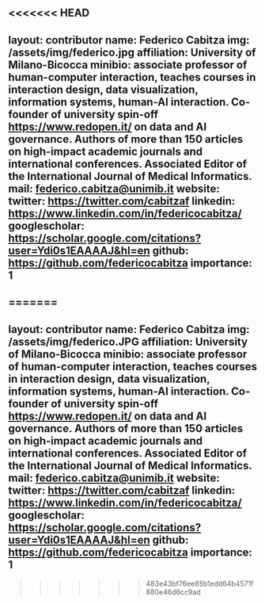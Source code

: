 <<<<<<< HEAD
---
layout: contributor
name: Federico Cabitza
img: /assets/img/federico.jpg
affiliation: University of Milano-Bicocca
minibio: associate professor of human-computer interaction, teaches courses in interaction design, data visualization, information systems, human-AI interaction. Co-founder of university spin-off https://www.redopen.it/ on data and AI governance. Authors of more than 150 articles on high-impact academic journals and international conferences. Associated Editor of the International Journal of Medical Informatics.
mail: federico.cabitza@unimib.it
website:
twitter: https://twitter.com/cabitzaf
linkedin: https://www.linkedin.com/in/federicocabitza/
googlescholar: https://scholar.google.com/citations?user=Ydi0s1EAAAAJ&hl=en
github: https://github.com/federicocabitza
importance: 1
---
=======
---
layout: contributor
name: Federico Cabitza
img: /assets/img/federico.JPG
affiliation: University of Milano-Bicocca
minibio: associate professor of human-computer interaction, teaches courses in interaction design, data visualization, information systems, human-AI interaction. Co-founder of university spin-off https://www.redopen.it/ on data and AI governance. Authors of more than 150 articles on high-impact academic journals and international conferences. Associated Editor of the International Journal of Medical Informatics.
mail: federico.cabitza@unimib.it
website:
twitter: https://twitter.com/cabitzaf
linkedin: https://www.linkedin.com/in/federicocabitza/
googlescholar: https://scholar.google.com/citations?user=Ydi0s1EAAAAJ&hl=en
github: https://github.com/federicocabitza
importance: 1
---

>>>>>>> 483e43bf76ee85b1edd64b4571f880e46d6cc9ad
